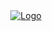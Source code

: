 <!DOCTYPE html>
<html>
<head>
    <title>Nettside med bilde</title>
</head>
<body>
    <header>
        <a href="#" id="logo">
            <img src="https://ibb.co/pP1hjRJ" alt="Logo">
        </a>
    </header>
    <main>
        <div id="bilde-container">
            <img src="https://ibb.co/nDWLJJr" alt="Bilde" id="bilde" style="display: none;">
        </div>
    </main>
    <script>
        var logo = document.getElementById("logo");
        var bilde = document.getElementById("bilde");

        logo.addEventListener("click", function () {
            bilde.style.display = "block";
        });
    </script>
</body>
</html>
